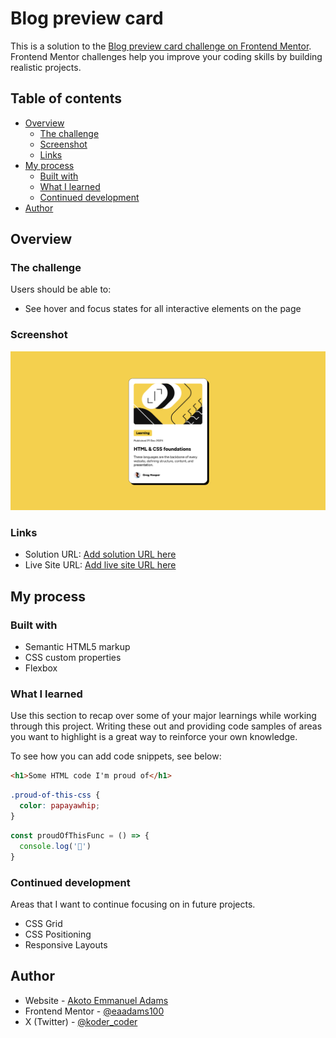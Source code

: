 # Blog preview card

This is a solution to the [Blog preview card challenge on Frontend Mentor](https://www.frontendmentor.io/challenges/blog-preview-card-ckPaj01IcS). Frontend Mentor challenges help you improve your coding skills by building realistic projects. 

## Table of contents

- [Overview](#overview)
  - [The challenge](#the-challenge)
  - [Screenshot](#screenshot)
  - [Links](#links)
- [My process](#my-process)
  - [Built with](#built-with)
  - [What I learned](#what-i-learned)
  - [Continued development](#continued-development)
- [Author](#author)

## Overview

### The challenge

Users should be able to:

- See hover and focus states for all interactive elements on the page

### Screenshot

![screenshot](https://github.com/eaadams100/blog-preview-card/blob/main/blog-preview-card-main/readme-files/solution.png)

### Links

- Solution URL: [Add solution URL here](https://github.com/eaadams100/blog-preview-card)
- Live Site URL: [Add live site URL here](https://your-live-site-url.com)

## My process

### Built with

- Semantic HTML5 markup
- CSS custom properties
- Flexbox

### What I learned

Use this section to recap over some of your major learnings while working through this project. Writing these out and providing code samples of areas you want to highlight is a great way to reinforce your own knowledge.

To see how you can add code snippets, see below:

```html
<h1>Some HTML code I'm proud of</h1>
```
```css
.proud-of-this-css {
  color: papayawhip;
}
```
```js
const proudOfThisFunc = () => {
  console.log('🎉')
}
```

### Continued development

Areas that I want to continue focusing on in future projects.
- CSS Grid
- CSS Positioning
- Responsive Layouts

## Author

- Website - [Akoto Emmanuel Adams](https://github.com/eaadams100)
- Frontend Mentor - [@eaadams100](https://www.frontendmentor.io/profile/eaadams100)
- X (Twitter) - [@koder_coder](https://x.com/koder_coder)